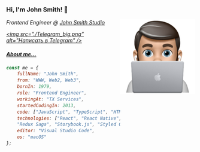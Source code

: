 ### Hi, I'm John Smith! 👋
<img align='right' src="./image.png" width="200">
<p><em>Frontend Engineer @ <a href="https://js2028497.github.io">John Smith Studio</a><br/>
    
    
<a title="Telegram" href="https://telegram.me/cp_32" target="_blank"><img src="./Telegram_big.png” alt="Написать в Telegram" />


#### About me...

```javascript
const me = {
    fullName: "John Smith",
    from: "WWW, Web2, Web3",
    bornIn: 1979,
    role: "Frontend Engineer",
    workingAt: "TX Services",
    startedCodingIn: 2013,
    code: ["JavaScript", "TypeScript", "HTML5", "CSS3"],
    technologies: ["React", "React Native", "Next.js", "Redux",
    "Redux Saga", "Storybook.js", "Styled Components", "Jest"],
    editor: "Visual Studio Code",
    os: "macOS"
};
```
